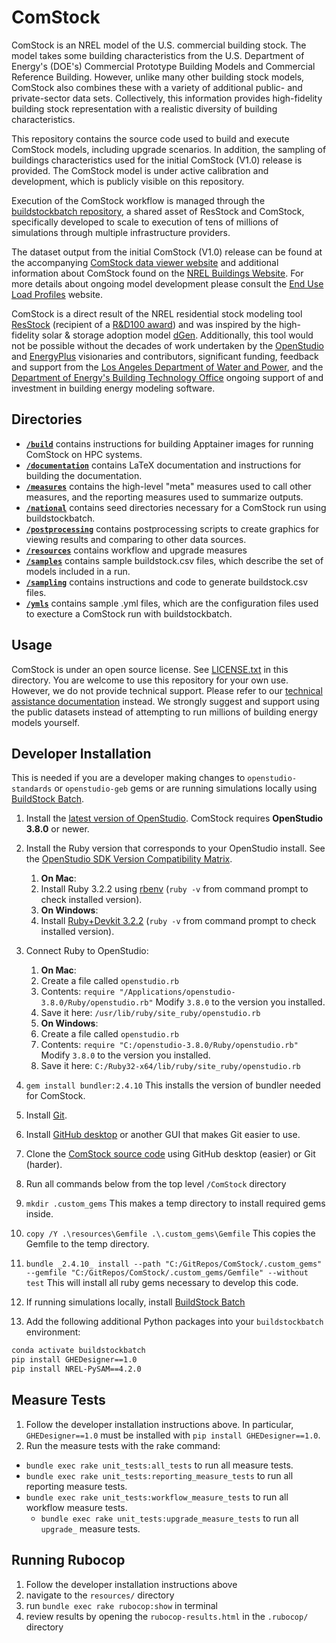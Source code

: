 # ComStock
ComStock is an NREL model of the U.S. commercial building stock. The model takes some building characteristics from the
U.S. Department of Energy's (DOE's) Commercial Prototype Building Models and Commercial Reference Building. However,
unlike many other building stock models, ComStock also combines these with a variety of additional public- and
private-sector data sets. Collectively, this information provides high-fidelity building stock representation with a
realistic diversity of building characteristics.

This repository contains the source code used to build and execute ComStock models, including upgrade scenarios. In
addition, the sampling of buildings characteristics used for the initial ComStock (V1.0) release is provided.  The ComStock model is under active calibration and development, which is publicly visible on this repository.

Execution of the ComStock workflow is managed through the [buildstockbatch repository](https://github.com/NREL/buildstockbatch), a shared asset of ResStock and ComStock,
specifically developed to scale to execution of tens of millions of simulations through multiple infrastructure
providers.

The dataset output from the initial ComStock (V1.0) release can be found at the accompanying
[ComStock data viewer website](https://comstock.nrel.gov) and additional information about ComStock found on the
[NREL Buildings Website](https://www.nrel.gov/buildings/comstock.html). For more details about ongoing model development
please consult the [End Use Load Profiles](https://www.nrel.gov/buildings/end-use-load-profiles.html) website.

ComStock is a direct result of the NREL residential stock modeling tool
[ResStock](https://www.nrel.gov/buildings/resstock.html) (recipient of a
[R&D100 award](https://www.rdworldonline.com/rd100/resstock-a-21st-century-tool-for-energy-efficiency-modeling-with-unparalleled-granularity/))
and was inspired by the high-fidelity solar & storage adoption model [dGen](https://www.nrel.gov/analysis/dgen/).
Additionally, this tool would not be possible without the decades of work undertaken by the
[OpenStudio](https://www.openstudio.net/) and [EnergyPlus](https://energyplus.net/) visionaries and contributors,
significant funding, feedback and support from the [Los Angeles Department of Water and Power](https://www.ladwp.com/),
and the [Department of Energy's Building Technology Office](https://www.energy.gov/eere/buildings/building-technologies-office)
ongoing support of and investment in building energy modeling software.

## Directories
- [**`/build`**](https://github.com/NREL/ComStock/tree/main/build) contains instructions for building Apptainer images for running ComStock on HPC systems.
- [**`/documentation`**](https://github.com/NREL/ComStock/tree/main/documentation) contains LaTeX documentation and instructions for building the documentation.
- [**`/measures`**](https://github.com/NREL/ComStock/tree/main/measures) contains the high-level "meta" measures used to call other measures, and the reporting measures used to summarize outputs.
- [**`/national`**](https://github.com/NREL/ComStock/tree/main/national) contains seed directories necessary for a ComStock run using buildstockbatch.
- [**`/postprocessing`**](https://github.com/NREL/ComStock/tree/main/postprocessing) contains postprocessing scripts to create graphics for viewing results and comparing to other data sources.
- [**`/resources`**](https://github.com/NREL/ComStock/tree/main/resources) contains workflow and upgrade measures
- [**`/samples`**](https://github.com/NREL/ComStock/tree/main/samples) contains sample buildstock.csv files, which describe the set of models included in a run.
- [**`/sampling`**](https://github.com/NREL/ComStock/tree/main/sampling) contains instructions and code to generate buildstock.csv files.
- [**`/ymls`**](https://github.com/NREL/ComStock/tree/main/ymls) contains sample .yml files, which are the configuration files used to execture a ComStock run with buildstockbatch.

## Usage
ComStock is under an open source license. See [LICENSE.txt](https://github.com/NREL/ComStock/blob/develop/LICENSE.txt) in this directory.
You are welcome to use this repository for your own use. However, we do not provide technical support. Please refer to our [technical assistance documentation](https://nrel.github.io/ComStock.github.io/docs/resources/resources.html) instead. We strongly suggest and support using the public datasets instead of attempting to run millions of building energy models yourself.

## Developer Installation
This is needed if you are a developer making changes to `openstudio-standards` or `openstudio-geb` gems or are running simulations locally using [BuildStock Batch](https://buildstockbatch.readthedocs.io/en/stable/).

1. Install the [latest version of OpenStudio](https://github.com/NREL/OpenStudio/releases). ComStock requires **OpenStudio 3.8.0** or newer.
2. Install the Ruby version that corresponds to your OpenStudio install. See the [OpenStudio SDK Version Compatibility Matrix](https://github.com/NREL/OpenStudio/wiki/OpenStudio-SDK-Version-Compatibility-Matrix).
      1. **On Mac**:
      2. Install Ruby 3.2.2 using [rbenv](http://octopress.org/docs/setup/rbenv/) (`ruby -v` from command prompt to check installed version).
      3. **On Windows**:
      4. Install [Ruby+Devkit 3.2.2](https://rubyinstaller.org/downloads/archives) (`ruby -v` from command prompt to check installed version).

3. Connect Ruby to OpenStudio:
	1. **On Mac**:
	2. Create a file called `openstudio.rb`
	3. Contents: `require "/Applications/openstudio-3.8.0/Ruby/openstudio.rb"` Modify `3.8.0` to the version you installed.
	4. Save it here: `/usr/lib/ruby/site_ruby/openstudio.rb`
	5. **On Windows**:
	6. Create a file called `openstudio.rb`
	7. Contents: `require "C:/openstudio-3.8.0/Ruby/openstudio.rb"`  Modify `3.8.0` to the version you installed.
	8. Save it here: `C:/Ruby32-x64/lib/ruby/site_ruby/openstudio.rb`

4. `gem install bundler:2.4.10` This installs the version of bundler needed for ComStock.
5. Install [Git](https://git-scm.com/).
6. Install [GitHub desktop](https://desktop.github.com/) or another GUI that makes Git easier to use.
7. Clone the [ComStock source code](https://github.com/NREL/ComStock.git) using GitHub desktop (easier) or Git (harder).
8. Run all commands below from the top level `/ComStock` directory
9. `mkdir .custom_gems` This makes a temp directory to install required gems inside.
10. `copy /Y .\resources\Gemfile .\.custom_gems\Gemfile` This copies the Gemfile to the temp directory.
11. `bundle _2.4.10_ install --path "C:/GitRepos/ComStock/.custom_gems" --gemfile "C:/GitRepos/ComStock/.custom_gems/Gemfile" --without test` This will install all ruby gems necessary to develop this code.
12. If running simulations locally, install [BuildStock Batch](https://buildstockbatch.readthedocs.io/en/stable/installation.html#local)
13. Add the following additional Python packages into your `buildstockbatch` environment:
```bash
conda activate buildstockbatch
pip install GHEDesigner==1.0
pip install NREL-PySAM==4.2.0
```

## Measure Tests
1. Follow the developer installation instructions above. In particular, `GHEDesigner==1.0` must be installed with `pip install GHEDesigner==1.0`.
2. Run the measure tests with the rake command:
  - `bundle exec rake unit_tests:all_tests` to run all measure tests.
  - `bundle exec rake unit_tests:reporting_measure_tests` to run all reporting measure tests.
  - `bundle exec rake unit_tests:workflow_measure_tests` to run all workflow measure tests.
	- `bundle exec rake unit_tests:upgrade_measure_tests` to run all `upgrade_` measure tests.

## Running Rubocop
1. Follow the developer installation instructions above
2. navigate to the `resources/` directory
3. run `bundle exec rake rubocop:show` in terminal
4. review results by opening the `rubocop-results.html` in the `.rubocop/` directory